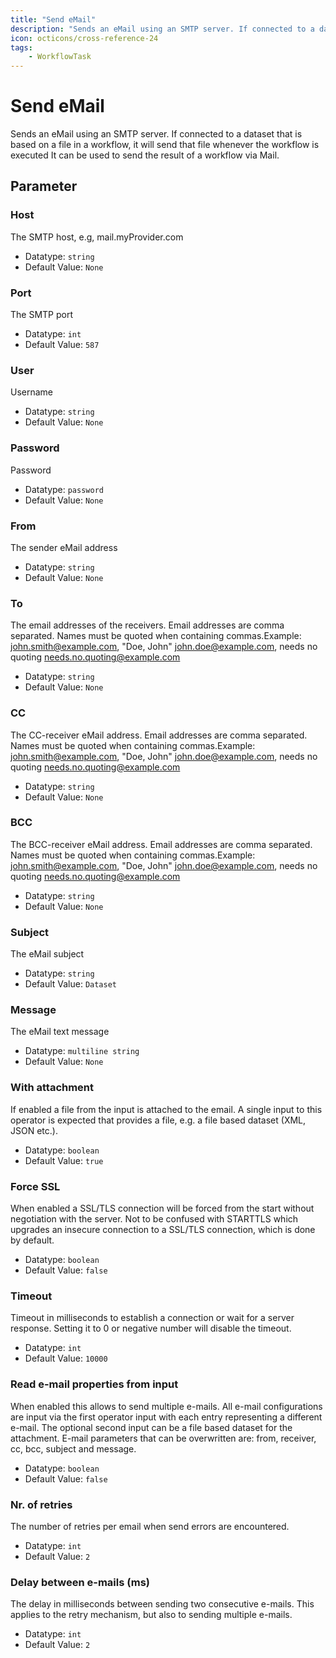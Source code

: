 ```yaml
---
title: "Send eMail"
description: "Sends an eMail using an SMTP server. If connected to a dataset that is based on a file in a workflow, it will send that file whenever the workflow is executed It can be used to send the result of a workflow via Mail."
icon: octicons/cross-reference-24
tags: 
    - WorkflowTask
---
```

# Send eMail
<!-- This file was generated - DO NOT CHANGE IT MANUALLY -->



Sends an eMail using an SMTP server. If connected to a dataset that is based on a file in a workflow, it will send that file whenever the workflow is executed It can be used to send the result of a workflow via Mail.


## Parameter

### Host

The SMTP host, e.g, mail.myProvider.com

- Datatype: `string`
- Default Value: `None`



### Port

The SMTP port

- Datatype: `int`
- Default Value: `587`



### User

Username

- Datatype: `string`
- Default Value: `None`



### Password

Password

- Datatype: `password`
- Default Value: `None`



### From

The sender eMail address

- Datatype: `string`
- Default Value: `None`



### To

The email addresses of the receivers. Email addresses are comma separated. Names must be quoted when containing commas.Example: john.smith@example.com, "Doe, John" <john.doe@example.com>, needs no quoting <needs.no.quoting@example.com>

- Datatype: `string`
- Default Value: `None`



### CC

The CC-receiver eMail address. Email addresses are comma separated. Names must be quoted when containing commas.Example: john.smith@example.com, "Doe, John" <john.doe@example.com>, needs no quoting <needs.no.quoting@example.com>

- Datatype: `string`
- Default Value: `None`



### BCC

The BCC-receiver eMail address. Email addresses are comma separated. Names must be quoted when containing commas.Example: john.smith@example.com, "Doe, John" <john.doe@example.com>, needs no quoting <needs.no.quoting@example.com>

- Datatype: `string`
- Default Value: `None`



### Subject

The eMail subject

- Datatype: `string`
- Default Value: `Dataset`



### Message

The eMail text message

- Datatype: `multiline string`
- Default Value: `None`



### With attachment

If enabled a file from the input is attached to the email. A single input to this operator is expected that provides a file, e.g. a file based dataset (XML, JSON etc.).

- Datatype: `boolean`
- Default Value: `true`



### Force SSL

When enabled a SSL/TLS connection will be forced from the start without negotiation with the server. Not to be confused with STARTTLS which upgrades an insecure connection to a SSL/TLS connection, which is done by default.

- Datatype: `boolean`
- Default Value: `false`



### Timeout

Timeout in milliseconds to establish a connection or wait for a server response. Setting it to 0 or negative number will disable the timeout.

- Datatype: `int`
- Default Value: `10000`



### Read e-mail properties from input

When enabled this allows to send multiple e-mails. All e-mail configurations are input via the first operator input with each entry representing a different e-mail. The optional second input can be a file based dataset for the attachment. E-mail parameters that can be overwritten are: from, receiver, cc, bcc, subject and message.

- Datatype: `boolean`
- Default Value: `false`



### Nr. of retries

The number of retries per email when send errors are encountered.

- Datatype: `int`
- Default Value: `2`



### Delay between e-mails (ms)

The delay in milliseconds between sending two consecutive e-mails. This applies to the retry mechanism, but also to sending multiple e-mails.

- Datatype: `int`
- Default Value: `2`



